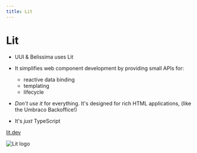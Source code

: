 ```yaml
---
title: Lit
---
```


# Lit

<div class="flex items-start">
  <div>

  - UUI & Belissima uses Lit
  - It simplifies web component development by providing small APIs for:
    - reactive data binding
    - templating
    - <mdi-recycle/> lifecycle

  - _Don't use it_ for everything. It's  designed for rich HTML applications, (like the Umbraco Backoffice!)
  - It's *just* TypeScript

  <div class="mt-10">

  <mdi-link/> [lit.dev](https://lit.dev/)

  </div>
  </div>
  <img src="/lit.svg" class="m-10 w-70" alt="Lit logo" />
</div>

<!--
# Jason

It's JUST Typescript
-->
